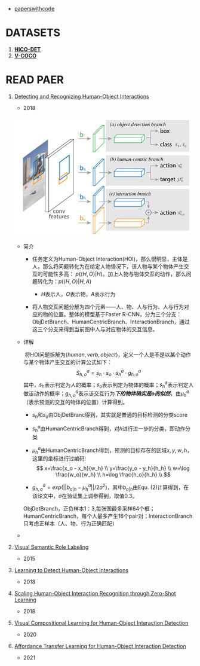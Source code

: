 - [paperswithcode](https://paperswithcode.com/task/human-object-interaction-detection)

# DATASETS

1. [**HICO-DET**](http://www-personal.umich.edu/~ywchao/hico/)
2. [**V-COCO**](https://github.com/s-gupta/v-coco)

# READ PAER

1. [Detecting and Recognizing Human-Object Interactions](https://arxiv.org/pdf/1704.07333v3.pdf)

   - 2018

   ![image-20210820161946773](.\imgs\image-20210820161946773.png)

   - 简介

     - 任务定义为Human-Object Interaction(HOI)，那么很明显，主体是人，那么将问题转化为在给定人物情况下，该人物与某个物体产生交互的可能性多高： $p(\langle H, O \rangle | H)$。加上人物与物体交互的动作，那么问题转化为：$p(\langle H, O \rangle | H, A)$
       - $H$表示人，$O$表示物，$A$表示行为
     
     - 将人物交互问题分解为四个元素——人、物、人与行为、人与行为对应的物的位置。整体的模型基于Faster R-CNN，分为三个分支：ObjDetBranch、HumanCentricBranch、InteractionBranch，通过这三个分支来得到当前图中人与对应物体的交互信息。
     
   - 详解

     ​        将HOI问题拆解为$\langle human, verb, object \rangle$，定义一个人是不是以某个动作与某个物体产生交互的计算公式如下：
     $$
     S_{h,o}^{a} = s_h \cdot s_o \cdot s_h^a \cdot g_{h,o}^a
     $$
     其中，$s_h$表示判定为人的概率；$s_o$表示判定为物体的概率；$s_h^a$表示判定人做该动作的概率；$g_{h,o}^a$表示该交互行为***下的物体确实是o的似然***，由${\mu}_h^a$（表示预测的交互的物体的位置）计算得到。

     - $s_h$和$s_o$由ObjDetBranc得到，其实就是普通的目标检测的分类score

     - $s_h^a$由HumanCentricBranch得到，对$h$进行进一步的分类，即动作分类

     - $\mu_h^a$由HumanCentricBranch得到，预测的目标存在的区域$x,y,w,h$，这里的坐标进行过编码:
       $$
       x=\frac{x_o - x_h}{w_h} \\
       y=\frac{y_o - y_h}{h_h} \\
       w=\log \frac{w_o}{w_h} \\
       h=\log \frac{h_o}{h_h} \\
       $$
       
     - $g_{h,o}^a=exp(||b_{o|h}-\mu_h^a||/2\sigma^2)$，其中$b_{o|h}$由Equ. (2)计算得到，在该论文中，$\sigma$在验证集上调参得到，取值0.3。
     
     ObjDetBranch，正负样本1：3,每张图最多采样64个框；HumanCentricBranch，每个人最多产生16个pair对；InteractionBranch只考虑正样本（人、物、行为正确匹配）
     
   - 
   
   
   
2. [Visual Semantic Role Labeling](https://arxiv.org/pdf/1505.04474.pdf)

   - 2015

3. [Learning to Detect Human-Object Interactions](https://arxiv.org/pdf/1702.05448.pdf)

   - 2018
   
4. [Scaling Human-Object Interaction Recognition through Zero-Shot Learning](http://vision.stanford.edu/pdf/shen2018wacv.pdf)

   - 2018

5. [Visual Compositional Learning for Human-Object Interaction Detection](https://arxiv.org/pdf/2007.12407.pdf)

   - 2020

6. [Affordance Transfer Learning for Human-Object Interaction Detection](https://arxiv.org/pdf/2104.02867v2.pdf)

   - 2021

